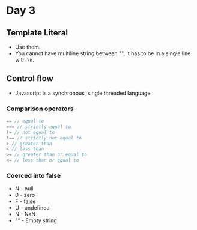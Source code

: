 # Day 3

## Template Literal

- Use them.
- You cannot have multiline string between "". It has to be in a single line with `\n`.

## Control flow

- Javascript is a synchronous, single threaded language.

### Comparison operators

```js
== // equal to
=== // strictly equal to
!= // not equal to
!== // strictly not equal to
> // greater than
< // less than
>= // greater than or equal to
<= // less than or equal to
```

### Coerced into false

- N - null
- 0 - zero
- F - false
- U - undefined
- N - NaN
- "" - Empty string
